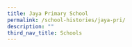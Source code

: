 ```yaml
---
title: Jaya Primary School
permalink: /school-histories/jaya-pri/
description: ""
third_nav_title: Schools
---
```


